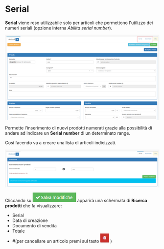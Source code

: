 # Serial

**Serial** viene reso utilizzabile solo per articoli che permettono l'utilizzo dei numeri seriali \(opzione interna _Abilita serial number_\).

![Screenshot plugin magazzino](../../../../../.gitbook/assets/pluginmagazzino.PNG)

Permette l'inserimento di nuovi prodotti numerati grazie alla possibilità di andare ad indicare un **Serial number** di un determinato range.

Così facendo va a creare una lista di articoli indicizzati.

![Screenshot creazione serial](../../../../../.gitbook/assets/screenserial.PNG)

Cliccando su ![](../../../../../.gitbook/assets/salvamodifiche.PNG) apparirà una schermata di **Ricerca prodotti** che fa visualizzare:

* Serial
* Data di creazione
* Documento di vendita
* Totale
* \#\(per cancellare un articolo premi sul tasto ![](../../../../../.gitbook/assets/elimina.PNG) \)

